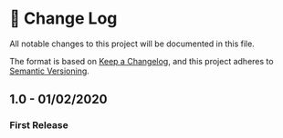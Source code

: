 # 📝  Change Log

All notable changes to this project will be documented in this file.

The format is based on [Keep a Changelog](https://keepachangelog.com/en/1.0.0/), and this project adheres to [Semantic Versioning](https://semver.org/spec/v2.0.0.html).

<!-- 
## Unreleased

## 1.0 - 01/02/2020
### Added

### Changed

### Deprecated

### Removed

### Fixed

### Security
-->

## 1.0 - 01/02/2020
### First Release
